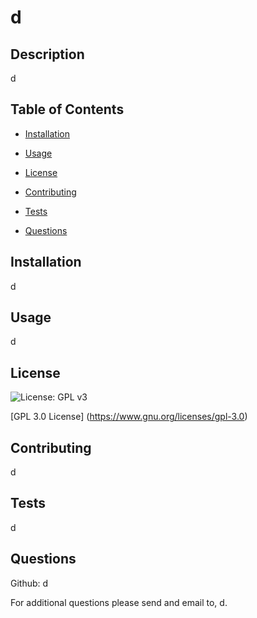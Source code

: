 # d
  
## Description
  
d
  
## Table of Contents
  
- [Installation](#installation)
  
- [Usage](#usage)
  
- [License](#license)
  
- [Contributing](#contributing)
  
- [Tests](#tests)
  
- [Questions](#questions)
  
## Installation
  
d
  
## Usage
  
d
  
## License
  
![License: GPL v3](https://img.shields.io/badge/License-GPLv3-blue.svg)

[GPL 3.0 License] (https://www.gnu.org/licenses/gpl-3.0)
  
## Contributing
  
d
  
## Tests
  
d
  
## Questions
  
Github: d
  
For additional questions please send and email to, d.
